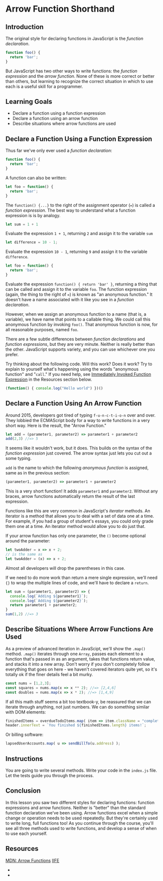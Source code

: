 # Arrow Function Shorthand

## Introduction

The original style for declaring functions in JavaScript is the _function
declaration_.

```js
function foo() {
  return 'bar';
}
```

But JavaScript has two other ways to write functions: the _function expression_
and the _arrow function_. None of these is more correct or better than others,
but learning to recognize the correct situation in which to use each is a useful
skill for a programmer. 

## Learning Goals

- Declare a function using a function expression
- Declare a function using an arrow function
- Describe situations where arrow functions are used

## Declare a Function Using a Function Expression

Thus far we've only ever used a _function declaration_:

```js
function foo() {
  return 'bar';
}
```

A function can also be written:

```js
let foo = function() {
  return 'bar';
}
```

The `function() {...}` to the right of the assignment operator (`=`) is called
a _function expression_. The best way to understand what a function expression
is is by analogy.

```js
let sum = 1 + 1
```

Evaluate the expression `1 + 1`, returning `2` and assign it to the variable `sum`

```js
let difference = 10 - 1;
```

Evaluate the expression `10 - 1`, returning `9` and assign it to the variable
`difference`.

```js
let foo = function() {
  return 'bar';
}
```

Evaluate the expression `function() { return 'bar' }`, returning a thing that
can be called and assign it to the variable `foo`. The function expression  
(again, the thing to the right of `=`) is known as "an anonymous
function." It doesn't have a name associated with it like you see in a
_function declaration_.

However, when we assign an anonymous function to a name (that is, a variable),
we have name that points to a callable thing. We could call this anonymous
function by invoking `foo()`. That anonymous function is now, for all
reasonable purposes, named `foo`.

There are a few subtle differences between _function declarations_ and
_function expressions_, but they are very minute. Neither is really better than
the other. JavaScript supports variety, and you can use whichever one you prefer. 

Try thinking about the following code. Will this work? Does it work? Try to
explain to yourself what's happening using the words "anonymous function" and
"`call`." If you need help, see [Immediately Invoked Function Expression][IIFE]
in the Resources section below.

```js
(function() { console.log("Hello world") })()
```

## Declare a Function Using An Arrow Function

Around 2015, developers got tired of typing `f-u-n-c-t-i-o-n` over and over.
They lobbied the ECMAScript body for a way to write functions in a very short
way. Here is the result, the "Arrow Function."

```js
let add = (parameter1, parameter2) => parameter1 + parameter2
add(2,3) //=> 5
```

It seems like it wouldn't work, but it does. This builds on the syntax of the _function expression_
just covered. The arrow syntax just lets you cut out a some typing.

`add` is the name to which the following _anonymous function_ is assigned, same
as in the previous section:

```js
(parameter1, parameter2) => parameter1 + parameter2
```

This is a very short function! It adds `parameter1` and `parameter2`.  Without
any braces, arrow functions automatically return the result of the last
expression.

Functions like this are very common in JavaScript's _iterator_ methods. An
iterator is a method that allows you to deal with a set of data one at a time.
For example, if you had a group of student's essays, you could only grade
them one at a time. An iterator method would allow you to do just that. 

If your arrow function has only one parameter, the `()` become optional around the parameter:

```js
let twoAdder = x => x + 2;
// is the same as
let twoAdder = (x) => x + 2;
```
Almost all developers will drop the parentheses in this case. 

If we need to do more work than return a mere single expression, we'll need
`{}` to wrap the multiple lines of code, and we'll have to declare a
`return`.

```js
let sum = (parameter1, parameter2) => {
  console.log(`Adding ${parameter1}`);
  console.log(`Adding ${parameter2}`);
  return parameter1 + parameter2;
}
sum(1,2) //=> 3
```

## Describe Situations Where Arrow Functions Are Used

As a preview of advanced iteration in JavaScipt, we'll show the `.map()`
method.  `.map()` iterates through one `Array`, passes each element to a
function that's passed in as an argument, takes that functions return value, and
stacks it into a new array. Don't worry if you don't completely follow
everything that goes on here - we haven't covered iterators quite yet, so it's
totally ok if the finer details feel a bit murky. 

```js
const nums = [1,2,3];
const squares = nums.map(x => x ** 2); //=> [2,4,6]
const doubles = nums.map(x => x * 2); //=> [1,4,9]
```

If all this math stuff seems a bit too textbook-y, be reassured that we can
iterate through anything, not just numbers. We can do something similar with DOM
elements:

```js
finishedItems = overdueTodoItems.map( item => item.className = "complete" );
header.innerText = `You finished ${finishedItems.length} items!`;
```

Or billing software:

```js
lapsedUserAccounts.map( u => sendBillTo(u.address) );
```

## Instructions
You are going to write several methods. Write your code in the `index.js` file.
Let the tests guide you through the process. 


## Conclusion

In this lesson you saw two different styles for declaring functions: function
expressions and arrow functions. Neither is "better" than the standard function
declaration we've been using. Arrow functions excel when a simple change or
operation needs to be used repeatedly. But they're certainly used to write long,
full functions too! As you continue through the course, you'll see all three
methods used to write functions, and develop a sense of when to use each
yourself. 

## Resources
[MDN: Arrow Functions][Arrow functions]
[IIFE][]


- [Arrow functions]: https://developer.mozilla.org/en-US/docs/Web/JavaScript/Reference/Functions/Arrow_functions
- [IIFE]: https://developer.mozilla.org/en-US/docs/Glossary/IIFE